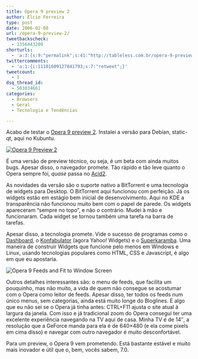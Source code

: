 ```yaml
---
title: Opera 9 preview 2
author: Elcio Ferreira
type: post
date: 2006-02-08
url: /opera-9-preview-2/
tweetbackscheck:
  - 1356443209
shorturls:
  - 'a:3:{s:9:"permalink";s:41:"http://tableless.com.br/opera-9-preview-2";s:7:"tinyurl";s:26:"http://tinyurl.com/3z6nd95";s:4:"isgd";s:19:"http://is.gd/qxrU4S";}'
twittercomments:
  - 'a:1:{i:11101609127841793;s:7:"retweet";}'
tweetcount:
  - 1
dsq_thread_id:
  - 503034661
categories:
  - Browsers
  - Geral
  - Tecnologia e Tendências

---
```

Acabo de testar o [Opera 9 preview 2][1]. Instalei a versão para Debian, static-qt, aqui no Kubuntu.

[![Opera 9 Preview 2][2]][3]

É uma versão de preview técnico, ou seja, é um beta com ainda muitos bugs. Apesar disso, o navegador promete. Tão rápido e tão leve quanto o Opera sempre foi, _quase_ passa no [Acid2][4].

As novidades da versão são o suporte nativo a BitTorrent e uma tecnologia de widgets para Desktop. O BitTorrent aqui funcionou com perfeição. Já os widgets estão em estágio bem inicial de desenvolvimento. Aqui no KDE a transparência não funcionou muito bem com o papel de parede. Os widgets apareceram &#8220;sempre no topo&#8221;, e não o contrário. Mudei à mão e funcionaram. Cada widget se tornou também uma tarefa na barra de tarefas.

Apesar disso, a tecnologia promete. Vide o sucesso de programas como o [Dashboard][5], o [Konfabulator][6] (agora Yahoo! Widgets) e o [Superkaramba][7]. Uma maneira de construir Widgets que funcione pelo menos em Windows e Linux, usando tecnologias populares como HTML, CSS e Javascript, é algo em que eu apostaria.

![Opera 9 Feeds and Fit to Window Screen][8]

Outros detalhes interessantes são: o menu de feeds, que facilita um pouquinho, mas não muito, a vida de quem não consegue se acostumar com o Opera como leitor de feeds. Apesar disso, ter todos os feeds num único menus, sem categorias, ainda está muito longe do Bloglines. E algo que eu não sei se o Opera já tinha antes: CTRL+F11 ajusta o site atual à largura da janela. Com isso e já tradicional zoom do Opera consegui ter uma excelente experiência navegando na TV aqui de casa. Minha TV é de 14&#8243;, a resolução que a GeForce manda para ela é de 640&#215;480 (e ela come pixels em cima disso) e navegar com outro navegador é muito desconfortável.

Para um preview, o Opera 9 vem prometendo. Está bastante estável e muito mais inovador e útil que o, bem, vocês sabem, 7.0.

 [1]: http://slashdot.org/article.pl?sid=06/02/08/0017226&from=rss
 [2]: http://tableless.com.br/shots/opera9th.jpg
 [3]: http://tableless.com.br/shots/opera.jpg
 [4]: http://www.webstandards.org/act/acid2/
 [5]: http://www.apple.com/macosx/features/dashboard/
 [6]: http://widgets.yahoo.com/
 [7]: http://netdragon.sourceforge.net/ssuperkaramba.html
 [8]: http://tableless.com.br/shots/opera9feeds.jpg